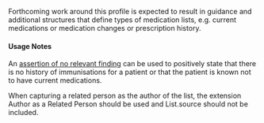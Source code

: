 Forthcoming work around this profile is expected to result in guidance and additional structures that define types of medication lists, e.g. current medications or medication changes or prescription history. 

#### Usage Notes
An [assertion of no relevant finding](StructureDefinition-au-norelevantfinding.html) can be used to positively state that there is no history of immunisations for a patient or that the patient is known not to have current medications.

When capturing a related person as the author of the list, the extension Author as a Related Person should be used and List.source should not be included.
